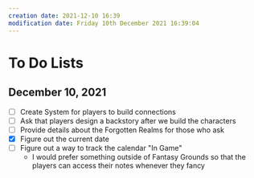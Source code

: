 ```yaml
---
creation date: 2021-12-10 16:39
modification date: Friday 10th December 2021 16:39:04
---
```


# To Do Lists

## December 10, 2021
- [ ] Create System for players to build connections
- [ ] Ask that players design a backstory after we build the characters
- [ ] Provide details about the Forgotten Realms for those who ask
- [X] Figure out the current date
- [ ] Figure out a way to track the calendar "In Game"
	- I would prefer something outside of Fantasy Grounds so that the players can access their notes whenever they fancy 